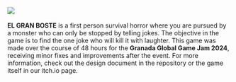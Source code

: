 <img src="https://img.itch.zone/aW1nLzE0OTc2NTgwLnBuZw==/original/v4I%2FYp.png"></img>
<br/> <br/>
**EL GRAN BOSTE** is a first person survival horror where you are pursued by a monster who can only be stopped by telling jokes. The objective in the game is to find the one joke who will kill it with laughter. This game was made over the course of 48 hours for the **Granada Global Game Jam 2024**, receiving minor fixes and improvements after the event. For more information, check out the design document in the repository or the game itself in our itch.io page.
